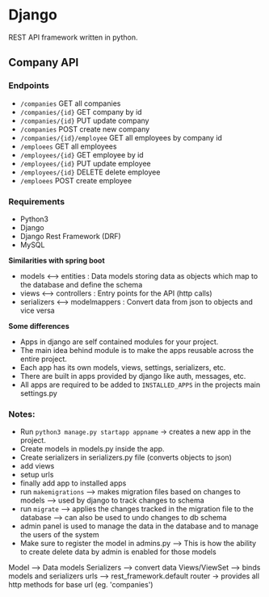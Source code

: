 # Django 

REST API framework written in python.

## Company API

### Endpoints

- `/companies` GET all companies
- `/companies/{id}` GET company by id
- `/companies/{id}` PUT update company
- `/companies` POST create new company
- `/companies/{id}/employee` GET all employees by company id
- `/emploees` GET all employees
- `/employees/{id}` GET employee by id
- `/employees/{id}` PUT update employee
- `/employees/{id}` DELETE delete employee
- `/emploees` POST create employee

### Requirements

- Python3
- Django
- Django Rest Framework (DRF)
- MySQL

**Similarities with spring boot**

- models <--> entities : Data models storing data as objects which map to the database and define the schema
- views <--> controllers : Entry points for the API (http calls)
- serializers <--> modelmappers : Convert data from json to objects and vice versa

**Some differences**

- Apps in django are self contained modules for your project.
- The main idea behind module is to make the apps reusable across the entire project. 
- Each app has its own models, views, settings, serializers, etc.
- There are built in apps provided by django like auth, messages, etc.
- All apps are required to be added to `INSTALLED_APPS` in the projects main settings.py

### Notes:

- Run `python3 manage.py startapp appname` -> creates a new app in the project.
- Create models in models.py inside the app.
- Create serializers in serializers.py file (converts objects to json)
- add views
- setup urls
- finally add app to installed apps
- run `makemigrations` -->  makes migration files based on changes to models --> used by django to track changes to schema
- run `migrate` --> applies the changes tracked in the migration file to the database --> can also be used to undo changes to db schema
- admin panel is used to manage the data in the database and to manage the users of the system
- Make sure to register the model in admins.py --> This is how the ability to create delete data by admin is enabled for those models

Model --> Data models
Serializers --> convert data
Views/ViewSet --> binds models and serializers
urls --> rest_framework.default router -> provides all http methods for base url (eg. 'companies')
